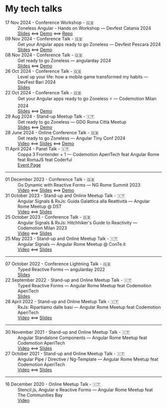 # My tech talks

<dl>

  <dt>17 Nov 2024 - Conference Workshop - 🇬🇧</dt>
  <dd>
     Zoneless Angular - Hands on Workshop — Devfest Catania 2024
    <br />
    <a href="https://docs.google.com/presentation/d/1Jv5z0dvHvJwpjDMI2z10Goz4Yi-4K0RvLWzKSzGuKPg">Slides</a>
    ⟺
    <a href="https://demo-zoneless-pokedex.vercel.app">Demo</a>
    ⟺
    <a href="https://github.com/DavidePassafaro/demo-zoneless-pokedex">Repo</a>
  </dd>

  <dt>09 Nov 2024 - Conference Talk - 🇬🇧</dt>
  <dd>
    Get your Angular apps ready to go Zoneless — Devfest Pescara 2024
    <br />
    <!-- <a href="">Video</a>
    ⟺ -->
    <a href="https://docs.google.com/presentation/d/1IPSQCksc_nn7-su0SIU7XdcnSPox5ckBMod_EyPXWUE">Slides</a>
    ⟺
    <a href="https://demo-zoneless-pokedex.vercel.app">Demo</a>
  </dd>

  <dt>08 Nov 2024 - Conference Talk - 🇬🇧</dt>
  <dd>
    Get ready to go Zoneless — angularday 2024
    <br />
    <!-- <a href="">Video</a>
    ⟺ -->
    <a href="https://docs.google.com/presentation/d/1POUwCfxC_IPCCXolFmbgOfG5_uVXL44Ol57-PDdWvZE">Slides</a>
    ⟺
    <a href="https://demo-zoneless-pokedex.vercel.app">Demo</a>
  </dd>

  <dt>26 Oct 2024 - Conference Talk - 🇬🇧</dt>
  <dd>
    Level up your life: how a mobile game transformed my habits — DevFest Bari 2024
    <br />
    <a href="https://pitch.com/v/level-up-your-life-numztx">Slides</a>
  </dd>

  <dt>22 Oct 2024 - Conference Talk - 🇬🇧</dt>
  <dd>
    Get your Angular apps ready to go Zoneless ⚡️ — Codemotion Milan 2024
    <br />
    <!-- <a href="">Video</a>
    ⟺ -->
    <a href="https://docs.google.com/presentation/d/1uybVN5yEXO6YVsQRBjyPaEe837iOpMak1iXzww_dR4I">Slides</a>
    ⟺
    <a href="https://demo-zoneless-pokedex.vercel.app">Demo</a>
  </dd>
  
  <dt>29 Aug 2024 - Stand-up Meetup Talk - 🇮🇹</dt>
  <dd>
    Get ready to go Zoneless — GDG Roma Città Meetup
    <br />
    <a href="https://docs.google.com/presentation/d/1POUwCfxC_IPCCXolFmbgOfG5_uVXL44Ol57-PDdWvZE">Slides</a>
    ⟺
    <a href="https://demo-zoneless-pokedex.vercel.app">Demo</a>
  </dd>

  <dt>28 June 2024 - Online Conference Talk - 🇬🇧</dt>
  <dd>
    Get ready to go Zoneless — Angular Tiny Conf 2024
    <br />
    <a href="https://www.youtube.com/live/nVcerb1tOUA?si=cww0p0AzzMvvPw8U&t=16239">Video</a>
    ⟺
    <a href="https://docs.google.com/presentation/d/1IrQFJznb_iCqD7d0g0-UAK3gmlrFZOK-GNBRyOjs5CU">Slides</a>
    ⟺
    <a href="https://demo-zoneless-pokedex.vercel.app">Demo</a>
  </dd>

  <dt>11 April 2024 - Panel Talk - 🇮🇹</dt>
  <dd>
    Coppa 3 Frontender + 1 — Codemotion AperiTech feat Angular Rome feat RomaJS feat Coderful
    <br />
    <a href="https://community.codemotion.com/codemotion-italy/meetups/aperitech-roma-frontend">Event Page</a>
  </dd>

---

  <dt>01 December 2023 - Conference Talk - 🇬🇧</dt>
  <dd>
    Go Dynamic with Reactive Forms — NG Rome Summit 2023
    <br />
    <a href="https://www.youtube.com/live/K5R18qQNUm4?si=rtmJVnTyKSdSZ0LC&t=8440">Video</a>
    ⟺
    <a href="https://docs.google.com/presentation/d/1VOkousiBfO8rUpMxhjDK5s0scQI4X4llZLy987v3M2Y">Slides</a>
    ⟺
    <a href="https://demo-dynamic-reactive-forms.vercel.app">Demo</a>
  </dd>

  <dt>31 October 2023 - Stand-up and Online Meetup Talk - 🇮🇹</dt>
  <dd>
    Angular Signals & RxJs: Guida Galattica alla Reattività — Angular Rome Meetup @ DST
    <br />
    <a href="https://www.youtube.com/live/BQZF2yLSQbg?si=OGS8eF0VPrX4PIa_&t=2787">Video</a>
    ⟺
    <a href="https://docs.google.com/presentation/d/1jS1uOXMJHMHrEze-wBpmpDf6jRtmkk63DhlgFrn4HCI">Slides</a>
  </dd>

  <dt>25 October 2023 - Conference Talk - 🇬🇧</dt>
  <dd>
    Angular Signals & RxJs: Hitchhiker's Guide to Reactivity — Codemotion Milan 2023
    <br />
    <a href="https://talks.codemotion.com/angular-signals-and-rxjs-hitchhikers-gui?playlist=conference-milan-2023--wannabe-speaker">Video</a>
    ⟺
    <a href="https://docs.google.com/presentation/d/1DOLN_2xm-1C9ZKPPY2WMZplayVio8uOphCSMnyUKRx8">Slides</a>
  </dd>

  <dt>25 May 2023 - Stand-up and Online Meetup Talk - 🇮🇹</dt>
  <dd>
    Angular Signals — Angular Rome Meetup @ ConTe.it
    <br />
    <a href="https://www.youtube.com/live/S5yO_uiSP3Y?si=jUyar5aaMAEE0l4T&t=3024">Video</a>
    ⟺
    <a href="https://docs.google.com/presentation/d/1KiszoI-3kPY8vLemL36X0dUGAQUmTebzoOiPyPTuTs0">Slides</a>
  </dd>

---

  <dt>07 October 2022 - Conference Lightning Talk - 🇬🇧</dt>
  <dd>
    Typed Reactive Forms — angularday 2022 <br />
    <a href="https://docs.google.com/presentation/d/1PsYFRLtdkWzpiCE2FQ32nO_YAg-XwquJEWqVhSrJN4E">Slides</a>
  </dd>

  <dt>22 September 2022 - Stand-up and Online Meetup Talk - 🇮🇹</dt>
  <dd>
    Typed Reactive Forms — Angular Rome Meetup feat Codemotion AperiTech <br />
    <a href="https://docs.google.com/presentation/d/1qdT4EZEnVYx2ul4Xa7MY-hCwlNMJu7r020dGBYvEOaE">Slides</a>
  </dd>

  <dt>28 April 2022 - Stand-up and Online Meetup Talk - 🇮🇹</dt>
  <dd>
    RxJs: Ripartiamo dalle basi — Angular Rome Meetup feat Codemotion AperiTech
    <br />
    <a href="https://talks.codemotion.com/rxjs-ripartiamo-dalle-basi">Video</a>
    ⟺
    <a href="https://docs.google.com/presentation/d/1NyU7lKaY4HV_SDWa4X1y3nA0Yyzz7D98MxZKw9F03YU">Slides</a>
  </dd>

---

  <dt>30 November 2021 - Stand-up and Online Meetup Talk - 🇮🇹</dt>
  <dd>
    Angular Standalone Components — Angular Rome Meetup feat Codemotion AperiTech
    <br />
    <a href="https://www.youtube.com/watch?v=qEfL1ofSAuc">Video</a> ⟺
    <a href="https://docs.google.com/presentation/d/1WO7Jl_bpmeorCLY1v_AloTVBO3Gb3xPDzvp3MeKQbO4">Slides</a>
  </dd>

  <dt>27 October 2021 - Stand-up and Online Meetup Talk - 🇮🇹</dt>
  <dd>
    Angular Pipe / Directive / Ng-Template — Angular Rome Meetup feat Codemotion AperiTech <br />
    <a href="https://www.youtube.com/watch?v=dMuDYVNDm8g">Video</a> ⟺
    <a href="https://docs.google.com/presentation/d/1rOM8ysLEEg_4egw_t_r9Ua6jB0VfWMTaUnpF1WxIK38">Slides</a>
  </dd>

---

  <dt>16 December 2020 - Online Meetup Talk - 🇮🇹</dt>
  <dd>
    Stencil.js, Angular e Reactive Forms — Angular Rome Meetup feat The Communities Bay <br />
    <a href="https://www.youtube.com/watch?v=sTLi_-s_RWs">Video</a>
  </dd>
</dl>
